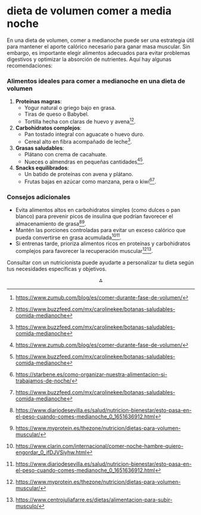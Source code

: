 # dieta de volumen comer a media noche

En una dieta de volumen, comer a medianoche puede ser una estrategia útil para mantener el aporte calórico necesario para ganar masa muscular. Sin embargo, es importante elegir alimentos adecuados para evitar problemas digestivos y optimizar la absorción de nutrientes. Aquí hay algunas recomendaciones:

### **Alimentos ideales para comer a medianoche en una dieta de volumen**

1. **Proteínas magras**:
    - Yogur natural o griego bajo en grasa.
    - Tiras de queso o Babybel.
    - Tortilla hecha con claras de huevo y avena[^5][^8].
2. **Carbohidratos complejos**:
    - Pan tostado integral con aguacate o huevo duro.
    - Cereal alto en fibra acompañado de leche[^8].
3. **Grasas saludables**:
    - Plátano con crema de cacahuate.
    - Nueces o almendras en pequeñas cantidades[^5][^8].
4. **Snacks equilibrados**:
    - Un batido de proteínas con avena y plátano.
    - Frutas bajas en azúcar como manzana, pera o kiwi[^3][^8].

### **Consejos adicionales**

- Evita alimentos altos en carbohidratos simples (como dulces o pan blanco) para prevenir picos de insulina que podrían favorecer el almacenamiento de grasa[^2][^6].
- Mantén las porciones controladas para evitar un exceso calórico que pueda convertirse en grasa acumulada[^1][^2].
- Si entrenas tarde, prioriza alimentos ricos en proteínas y carbohidratos complejos para favorecer la recuperación muscular[^6][^7].

Consultar con un nutricionista puede ayudarte a personalizar tu dieta según tus necesidades específicas y objetivos.

<div style="text-align: center">⁂</div>

[^1]: https://www.clarin.com/internacional/comer-noche-hambre-quiero-engordar_0_jfDJVSiyhw.html

[^2]: https://www.diariodesevilla.es/salud/nutricion-bienestar/esto-pasa-en-el-peso-cuando-comes-medianoche_0_1651636912.html

[^3]: https://starbene.es/como-organizar-nuestra-alimentacion-si-trabajamos-de-noche/

[^4]: https://www.academianutricionydietetica.org/psicologia/sindrome-del-comedor-nocturno-como-calmar-la-ansiedad-por-comer-a-medianoche/

[^5]: https://www.zumub.com/blog/es/comer-durante-fase-de-volumen/

[^6]: https://www.myprotein.es/thezone/nutricion/dietas-para-volumen-muscular/

[^7]: https://www.centrojuliafarre.es/dietas/alimentacion-para-subir-musculo/

[^8]: https://www.buzzfeed.com/mx/carolinekee/botanas-saludables-comida-medianoche

